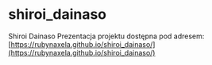 # shiroi_dainaso
Shiroi Dainaso
Prezentacja projektu dostępna pod adresem: [https://rubynaxela.github.io/shiroi_dainaso/](https://rubynaxela.github.io/shiroi_dainaso/)

